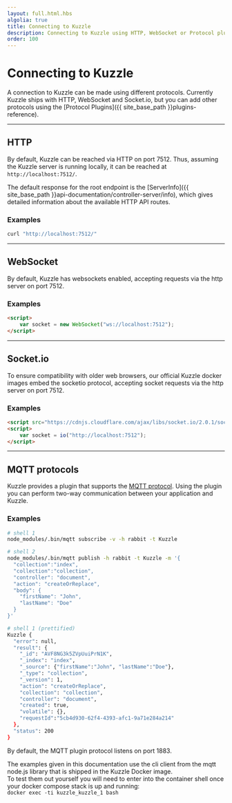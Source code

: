 ```yaml
---
layout: full.html.hbs
algolia: true
title: Connecting to Kuzzle
description: Connecting to Kuzzle using HTTP, WebSocket or Protocol plugins
order: 100
---
```



# Connecting to Kuzzle

A connection to Kuzzle can be made using different protocols. Currently Kuzzle ships with HTTP, WebSocket and Socket.io, but you can add other protocols using the [Protocol Plugins]({{ site_base_path }}plugins-reference).

---

## HTTP

By default, Kuzzle can be reached via HTTP on port 7512. Thus, assuming the Kuzzle server is running locally,
it can be reached at `http://localhost:7512/`.

The default response for the root endpoint is the [ServerInfo]({{ site_base_path }}api-documentation/controller-server/info), which gives detailed information about the available HTTP API routes.

### Examples

```bash
curl "http://localhost:7512/"
```

---

## WebSocket

By default, Kuzzle has websockets enabled, accepting requests via the http server on port 7512.

### Examples

```html
<script>
    var socket = new WebSocket("ws://localhost:7512");
</script>
```

---

## Socket.io

To ensure compatibility with older web browsers, our official Kuzzle docker images embed the socketio protocol, accepting socket requests via the http server on port 7512.


### Examples

```html
<script src="https://cdnjs.cloudflare.com/ajax/libs/socket.io/2.0.1/socket.io.js"></script>
<script>
    var socket = io("http://localhost:7512");
</script>
```


---

## MQTT protocols

Kuzzle provides a plugin that supports the [MQTT protocol](https://github.com/kuzzleio/kuzzle-plugin-mqtt).
Using the plugin you can perform two-way communication between your application and Kuzzle.


### Examples


```bash
# shell 1
node_modules/.bin/mqtt subscribe -v -h rabbit -t Kuzzle

# shell 2
node_modules/.bin/mqtt publish -h rabbit -t Kuzzle -m '{
  "collection":"index",
  "collection":"collection",
  "controller": "document",
  "action": "createOrReplace",
  "body": {
    "firstName": "John",
    "lastName": "Doe"
  }
}'

# shell 1 (prettified)
Kuzzle {
  "error": null,
  "result": {
    "_id": "AVF8NG3k5ZVpUuiPrN1K",
    "_index": "index",
    "_source": {"firstName":"John", "lastName":"Doe"},
    "_type": "collection",
    "_version": 1,
    "action": "createOrReplace",
    "collection": "collection",
    "controller": "document",
    "created": true,
    "volatile": {},
    "requestId":"5cb4d930-62f4-4393-afc1-9a71e284a214"
  },
  "status": 200
}
```

By default, the MQTT plugin protocol listens on port 1883.

<aside class="notice">
    The examples given in this documentation use the cli client from the mqtt node.js
    library that is shipped in the Kuzzle Docker image.<br />
    To test them out yourself you will need to enter into the container shell once your docker compose stack is up and running:<br />
    <code>docker exec -ti kuzzle_kuzzle_1 bash</code>
</aside>
